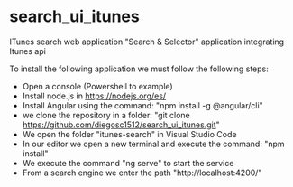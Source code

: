 # search_ui_itunes
ITunes search web application
"Search & Selector" application integrating Itunes api

To install the following application we must follow the following steps:
- Open a console (Powershell to example)
- Install node.js in https://nodejs.org/es/
- Install Angular using the command: "npm install -g @angular/cli"
- we clone the repository in a folder: "git clone https://github.com/diegosc1512/search_ui_itunes.git"
- We open the folder "itunes-search" in Visual Studio Code
- In our editor we open a new terminal and execute the command: "npm install"
- We execute the command "ng serve" to start the service
- From a search engine we enter the path "http://localhost:4200/" 
